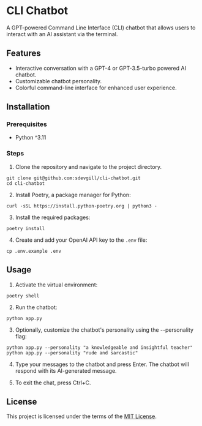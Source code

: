# CLI Chatbot

A GPT-powered Command Line Interface (CLI) chatbot that allows users to interact with an AI assistant via the terminal.

## Features

- Interactive conversation with a GPT-4 or GPT-3.5-turbo powered AI chatbot.
- Customizable chatbot personality.
- Colorful command-line interface for enhanced user experience.

## Installation

### Prerequisites

- Python ^3.11

### Steps

1. Clone the repository and navigate to the project directory.

```
git clone git@github.com:sdevgill/cli-chatbot.git
cd cli-chatbot
```

2. Install Poetry, a package manager for Python:

```
curl -sSL https://install.python-poetry.org | python3 -
```

3. Install the required packages:

```
poetry install
```

4. Create and add your OpenAI API key to the `.env` file:

```
cp .env.example .env
```

## Usage

1. Activate the virtual environment:

```
poetry shell
```

2. Run the chatbot:

```
python app.py
```

3. Optionally, customize the chatbot's personality using the --personality flag:

```
python app.py --personality "a knowledgeable and insightful teacher"
python app.py --personality "rude and sarcastic"
```

4. Type your messages to the chatbot and press Enter. The chatbot will respond with its AI-generated message.

5. To exit the chat, press Ctrl+C.

## License

This project is licensed under the terms of the [MIT License](https://opensource.org/licenses/MIT).
